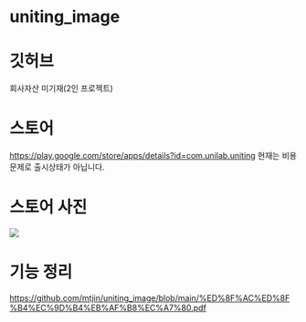# uniting_image

# 깃허브
회사자산 미기재(2인 프로젝트)

# 스토어
https://play.google.com/store/apps/details?id=com.unilab.uniting
현재는 비용문제로 출시상태가 아닙니다.

# 스토어 사진
<img src="https://user-images.githubusercontent.com/37071007/99551024-b761bd00-29fe-11eb-993e-9d254699c18b.png"/>

# 기능 정리
https://github.com/mtjin/uniting_image/blob/main/%ED%8F%AC%ED%8F%B4%EC%9D%B4%EB%AF%B8%EC%A7%80.pdf
